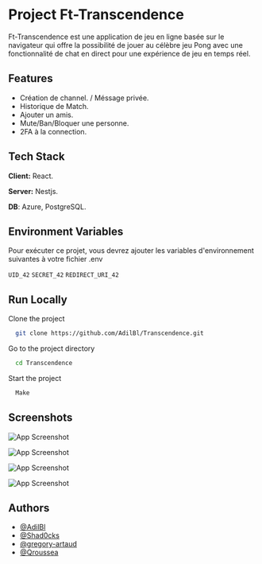 
# Project Ft-Transcendence

Ft-Transcendence est une application de jeu en ligne basée sur le navigateur qui offre la possibilité de jouer au célèbre jeu Pong avec une fonctionnalité de chat en direct pour une expérience de jeu en temps réel.



## Features

- Création de channel. / Méssage privée.
- Historique de Match.
- Ajouter un amis.
- Mute/Ban/Bloquer une personne.
- 2FA à la connection.


## Tech Stack

**Client:** React.

**Server:** Nestjs.

**DB**: Azure, PostgreSQL.


## Environment Variables

Pour exécuter ce projet, vous devrez ajouter les variables d'environnement suivantes à votre fichier .env

`UID_42`
`SECRET_42`
`REDIRECT_URI_42`


## Run Locally

Clone the project

```bash
  git clone https://github.com/AdilBl/Transcendence.git
```

Go to the project directory

```bash
  cd Transcendence
```
Start the project
```bash
  Make
```

## Screenshots

![App Screenshot](https://cdn.discordapp.com/attachments/921439493519732747/1074731574077161522/Capture1.PNG)

![App Screenshot](https://cdn.discordapp.com/attachments/921439493519732747/1074731600128004116/Capture2.PNG)

![App Screenshot](https://cdn.discordapp.com/attachments/921439493519732747/1074731613084196864/Capture3.PNG)

![App Screenshot](https://cdn.discordapp.com/attachments/921439493519732747/1074731628586344528/Capture4.PNG)


## Authors

- [@AdilBl](https://github.com/AdilBl)
- [@Shad0cks](https://github.com/Shad0cks)
- [@gregory-artaud](https://github.com/gregory-artaud)
- [@Qroussea](https://github.com/Qroussea)
